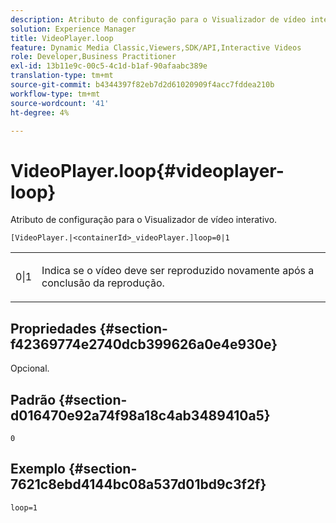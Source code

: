 ```yaml
---
description: Atributo de configuração para o Visualizador de vídeo interativo.
solution: Experience Manager
title: VideoPlayer.loop
feature: Dynamic Media Classic,Viewers,SDK/API,Interactive Videos
role: Developer,Business Practitioner
exl-id: 13b11e9c-00c5-4c1d-b1af-90afaabc389e
translation-type: tm+mt
source-git-commit: b4344397f82eb7d2d61020909f4acc7fddea210b
workflow-type: tm+mt
source-wordcount: '41'
ht-degree: 4%

---
```


# VideoPlayer.loop{#videoplayer-loop}

Atributo de configuração para o Visualizador de vídeo interativo.

`[VideoPlayer.|<containerId>_videoPlayer.]loop=0|1`

<table id="table_C616483932C2482CA9794DDD7313FD7C"> 
 <tbody> 
  <tr> 
   <td colname="col1"> <p> <span class="codeph"> 0|1  </span> </p> </td> 
   <td colname="col2"> <p> Indica se o vídeo deve ser reproduzido novamente após a conclusão da reprodução. </p> </td> 
  </tr> 
 </tbody> 
</table>

## Propriedades {#section-f42369774e2740dcb399626a0e4e930e}

Opcional.

## Padrão {#section-d016470e92a74f98a18c4ab3489410a5}

`0`

## Exemplo {#section-7621c8ebd4144bc08a537d01bd9c3f2f}

```
loop=1
```
